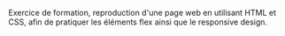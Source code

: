 Exercice de formation, reproduction d'une page web en utilisant HTML et CSS, afin de pratiquer les éléments flex ainsi que le responsive design.
